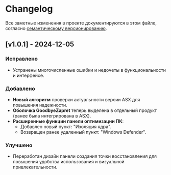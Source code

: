 # Changelog

Все заметные изменения в проекте документируются в этом файле, согласно [семантическому версионированию](https://semver.org/).

## [v1.0.1] - 2024-12-05
### Исправлено
- Устранены многочисленные ошибки и недочеты в функциональности и интерфейсе.

### Добавлено
- **Новый алгоритм** проверки актуальности версии ASX для повышения надежности.
- **Оболочка GoodbyeZapret** теперь выделена в отдельный продукт (ранее была интегрирована в ASX).
- **Расширенные функции панели оптимизации ПК**:
  - Добавлен новый пункт: "Изоляция ядра".
  - Возвращен ранее удаленный пункт: "Windows Defender".

### Улучшено
- Переработан дизайн панели создания точки восстановления для повышения удобства использования и визуальной привлекательности.
